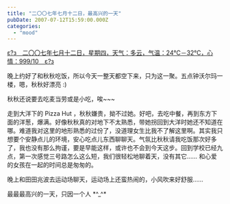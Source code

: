 ```yaml
---
title: "二〇〇七年七月十二日，最高兴的一天"
pubDate: 2007-07-12T15:59:00.000Z
categories: 
  - "mood"
---
```


[ε?з　二〇〇七年七月十二日，星期四，天气：多云，气温：24℃－32℃，心情：999/10　ε?з](https://www.liuweinan.com)

  

晚上约好了和秋秋吃饭，所以今天一整天都空下来，只为这一聚。五点钟沃尔玛一楼，嗯，秋秋好漂亮 :)

秋秋还说要去吃麦当劳或是小吃，唉~~~

走到大洋下的 Pizza Hut ，秋秋嫌贵，拗不过她。好吧，去吃中餐，再到东方下面的洋葱，爆满。好像秋秋真的对地下不太熟悉，带她拐回到大洋时她还不知道在哪。难道我对这里的地形熟悉的过份了，没道理女生比我不了解这里啊。其实我只想要个安静点儿的环境，安心吃点儿东西聊聊天。气氛比秋秋请我吃饭那次好多了，我也没有那么拘谨，要是早能这样，或许也不会到今天这步。回到学校已经九点，第一次感觉三号路怎么这么短，我们很轻松地聊着天，没有其它…… 和心爱的女孩在一起的时间总是匆匆的。

晚上和田田兆波去运动场聊天，运动场上还蛮热闹的，小风吹来好舒服……

最最最高兴的一天，只因一个人 \*^\_^\*
